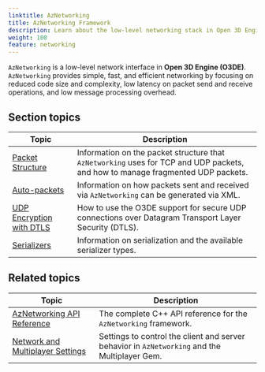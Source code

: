 ```yaml
---
linktitle: AzNetworking
title: AzNetworking Framework
description: Learn about the low-level networking stack in Open 3D Engine (O3DE).
weight: 100
feature: networking
---
```


`AzNetworking` is a low-level network interface in **Open 3D Engine (O3DE)**. `AzNetworking` provides simple, fast, and efficient networking by focusing on reduced code size and complexity, low latency on packet send and receive operations, and low message processing overhead.

## Section topics

| Topic | Description |
|---|---|
| [Packet Structure](./packets) | Information on the packet structure that `AzNetworking` uses for TCP and UDP packets, and how to manage fragmented UDP packets. |
| [Auto-packets](./autopackets) | Information on how packets sent and received via `AzNetworking` can be generated via XML. |
| [UDP Encryption with DTLS](./encryption) | How to use the O3DE support for secure UDP connections over Datagram Transport Layer Security (DTLS). |
| [Serializers](./serializers) | Information on serialization and the available serializer types. |

## Related topics

| Topic | Description |
|---|---|
| [AzNetworking API Reference](/docs/api/frameworks/aznetworking/annotated.html) | The complete C++ API reference for the `AzNetworking` framework. |
| [Network and Multiplayer Settings](../settings) | Settings to control the client and server behavior in `AzNetworking` and the Multiplayer Gem. |
